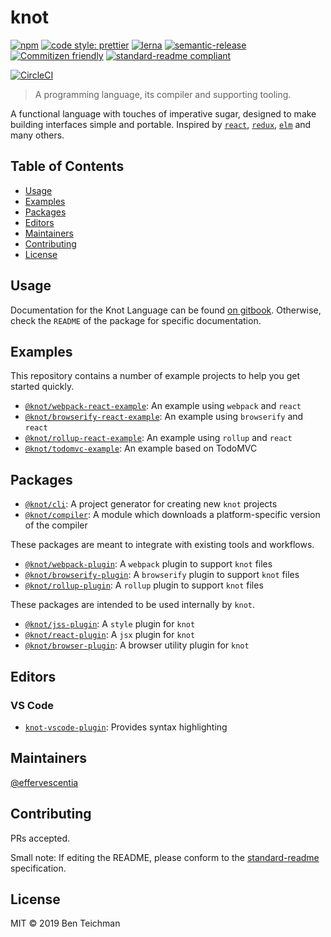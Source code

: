 # knot

[![npm](https://img.shields.io/npm/v/@knot/cli?style=flat-square)](http://npm.im/@knot/cli)
[![code style: prettier](https://img.shields.io/badge/code_style-prettier-ff69b4.svg?style=flat-square)](https://github.com/prettier/prettier)
[![lerna](https://img.shields.io/badge/maintained%20with-lerna-cc00ff.svg?style=flat-square)](https://lerna.js.org/)
[![semantic-release](https://img.shields.io/badge/%20%20%F0%9F%93%A6%F0%9F%9A%80-semantic--release-e10079.svg?style=flat-square)](https://github.com/semantic-release/semantic-release)
[![Commitizen friendly](https://img.shields.io/badge/commitizen-friendly-brightgreen.svg?style=flat-square)](http://commitizen.github.io/cz-cli/)
[![standard-readme compliant](https://img.shields.io/badge/standard--readme-OK-green.svg?style=flat-square)](https://github.com/RichardLitt/standard-readme)

[![CircleCI](https://img.shields.io/circleci/build/gh/effervescentia/knot?style=flat-square&token=c6d265c2c3ae9fea01043c75299974616b6498b0)](https://circleci.com/gh/effervescentia/knot)

> A programming language, its compiler and supporting tooling.

A functional language with touches of imperative sugar, designed to make building interfaces simple and portable.
Inspired by [`react`](https://reactjs.org), [`redux`](https://redux.js.org), [`elm`](https://elm-lang.org) and many others.

## Table of Contents

- [Usage](#usage)
- [Examples](#examples)
- [Packages](#packages)
- [Editors](#editors)
- [Maintainers](#maintainers)
- [Contributing](#contributing)
- [License](#license)

## Usage

Documentation for the Knot Language can be found [on gitbook](https://knot.gitbook.io/language).
Otherwise, check the `README` of the package for specific documentation.

## Examples

This repository contains a number of example projects to help you get started quickly.

- [`@knot/webpack-react-example`](https://github.com/effervescentia/knot/tree/master/examples/webpack-react): An example using `webpack` and `react`
- [`@knot/browserify-react-example`](https://github.com/effervescentia/knot/tree/master/examples/browserify-react): An example using `browserify` and `react`
- [`@knot/rollup-react-example`](https://github.com/effervescentia/knot/tree/master/examples/rollup-react): An example using `rollup` and `react`
- [`@knot/todomvc-example`](https://github.com/effervescentia/knot/tree/master/examples/todomvc): An example based on TodoMVC

## Packages

- [`@knot/cli`](http://npm.im/@knot/cli): A project generator for creating new `knot` projects
- [`@knot/compiler`](http://npm.im/@knot/compiler): A module which downloads a platform-specific version of the compiler

These packages are meant to integrate with existing tools and workflows.

- [`@knot/webpack-plugin`](http://npm.im/@knot/webpack-plugin): A `webpack` plugin to support `knot` files
- [`@knot/browserify-plugin`](http://npm.im/@knot/browserify-plugin): A `browserify` plugin to support `knot` files
- [`@knot/rollup-plugin`](http://npm.im/@knot/rollup-plugin): A `rollup` plugin to support `knot` files

These packages are intended to be used internally by `knot`.

- [`@knot/jss-plugin`](http://npm.im/@knot/jss-plugin): A `style` plugin for `knot`
- [`@knot/react-plugin`](http://npm.im/@knot/react-plugin): A `jsx` plugin for `knot`
- [`@knot/browser-plugin`](http://npm.im/@knot/browser-plugin): A browser utility plugin for `knot`

## Editors

### VS Code

- [`knot-vscode-plugin`](https://marketplace.visualstudio.com/items?itemName=knot-lang.knot-vscode-plugin): Provides syntax highlighting

## Maintainers

[@effervescentia](https://github.com/effervescentia)

## Contributing

PRs accepted.

Small note: If editing the README, please conform to the [standard-readme](https://github.com/RichardLitt/standard-readme) specification.

## License

MIT © 2019 Ben Teichman
